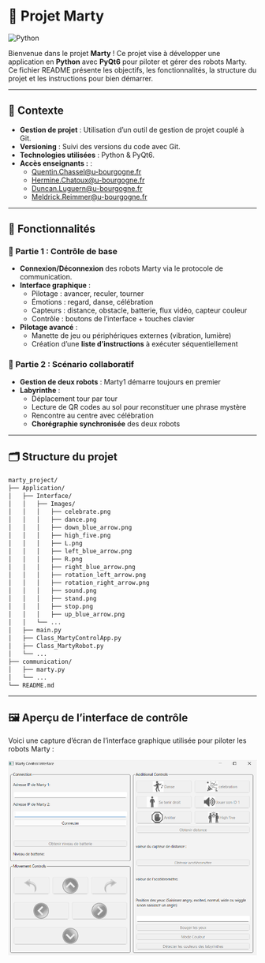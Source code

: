 # 🤖 Projet Marty

![Python](https://img.shields.io/badge/Python-3776AB?style=for-the-badge&logo=python&logoColor=white)

Bienvenue dans le projet **Marty** ! Ce projet vise à développer une application en **Python** avec **PyQt6** pour piloter et gérer des robots Marty. Ce fichier README présente les objectifs, les fonctionnalités, la structure du projet et les instructions pour bien démarrer.

---

## 📌 Contexte

- **Gestion de projet** : Utilisation d’un outil de gestion de projet couplé à Git.
- **Versioning** : Suivi des versions du code avec Git.
- **Technologies utilisées** : Python & PyQt6.
- **Accès enseignants :** :
  - Quentin.Chassel@u-bourgogne.fr  
  - Hermine.Chatoux@u-bourgogne.fr  
  - Duncan.Luguern@u-bourgogne.fr  
  - Meldrick.Reimmer@u-bourgogne.fr
    
---

## 🧠 Fonctionnalités

### 🔹 Partie 1 : Contrôle de base

- **Connexion/Déconnexion** des robots Marty via le protocole de communication.
- **Interface graphique** :
  - Pilotage : avancer, reculer, tourner
  - Émotions : regard, danse, célébration
  - Capteurs : distance, obstacle, batterie, flux vidéo, capteur couleur
  - Contrôle : boutons de l’interface + touches clavier
- **Pilotage avancé** :
  - Manette de jeu ou périphériques externes (vibration, lumière)
  - Création d’une **liste d’instructions** à exécuter séquentiellement

### 🔹 Partie 2 : Scénario collaboratif

- **Gestion de deux robots** : Marty1 démarre toujours en premier
- **Labyrinthe** :
  - Déplacement tour par tour
  - Lecture de QR codes au sol pour reconstituer une phrase mystère
  - Rencontre au centre avec célébration
  - **Chorégraphie synchronisée** des deux robots

---

## 🗂️ Structure du projet

```plaintext
marty_project/
├── Application/
│   ├── Interface/
│   │   ├── Images/
│   │   │   ├── celebrate.png
│   │   │   ├── dance.png
│   │   │   ├── down_blue_arrow.png
│   │   │   ├── high_five.png
│   │   │   ├── L.png
│   │   │   ├── left_blue_arrow.png
│   │   │   ├── R.png
│   │   │   ├── right_blue_arrow.png
│   │   │   ├── rotation_left_arrow.png
│   │   │   ├── rotation_right_arrow.png
│   │   │   ├── sound.png
│   │   │   ├── stand.png
│   │   │   ├── stop.png
│   │   │   ├── up_blue_arrow.png
│   │   └── ...
│   ├── main.py
│   ├── Class_MartyControlApp.py
│   ├── Class_MartyRobot.py
│   └── ...
├── communication/
│   ├── marty.py
│   └── ...
└── README.md
```
---

## 🖼️ Aperçu de l’interface de contrôle

Voici une capture d’écran de l’interface graphique utilisée pour piloter les robots Marty :

![Interface de contrôle](./Application/Interface/Images/Capture%20d’écran%202025-10-01%20163825.png)

